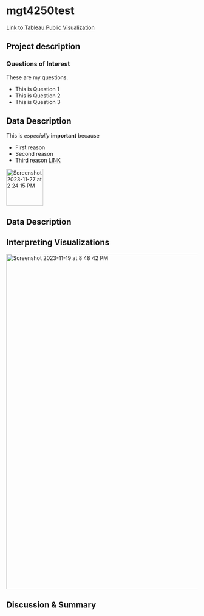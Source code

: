 # mgt4250test

[Link to Tableau Public Visualization](https://public.tableau.com/app/profile/alyssa.williams8052/viz/class25_17011142710100/Sheet1)


## Project description
### Questions of Interest
These are my questions. 
- This is Question 1
- This is Question 2
- This is Question 3

## Data Description
This is *especially* **important** because
- First reason
- Second reason
- Third reason [LINK](https://www.elon.edu)


<img width="97" alt="Screenshot 2023-11-27 at 2 24 15 PM" src="https://github.com/alyssa415/mgt4250test/assets/152214835/346d211b-f88d-463f-be39-0f5fee73a4cd">



## Data Description

## Interpreting Visualizations
<img width="881" alt="Screenshot 2023-11-19 at 8 48 42 PM" src="https://github.com/alyssa415/mgt4250test/assets/152214835/f8f3847d-9485-4418-a369-6b5caaee8ce4">


## Discussion & Summary

